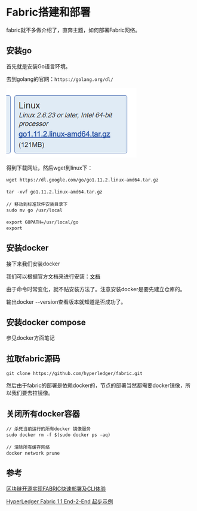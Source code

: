 # Fabric搭建和部署
fabric就不多做介绍了，直奔主题，如何部署Fabric网络。

## 安装go
首先就是安装Go语言环境。

去到golang的官网：`https://golang.org/dl/`

![](image/fabric0.png)

得到下载网址，然后wget到linux下：

```
wget https://dl.google.com/go/go1.11.2.linux-amd64.tar.gz

tar -xvf go1.11.2.linux-amd64.tar.gz

// 移动到标准软件安装目录下
sudo mv go /usr/local

export GOPATH=/usr/local/go
export
```

## 安装docker
接下来我们安装docker

我们可以根据官方文档来进行安装：[文档](https://docs.docker.com/install/linux/docker-ce/ubuntu/#prerequisites)

由于命令时常变化，就不贴安装方法了。注意安装docker是要先建立仓库的。

输出docker --version查看版本就知道是否成功了。

## 安装docker compose
参见docker方面笔记

## 拉取fabric源码

```
git clone https://github.com/hyperledger/fabric.git
```

然后由于fabric的部署是依赖docker的，节点的部署当然都需要docker镜像，所以我们要去拉镜像。


## 关闭所有docker容器

```
// 杀死当前运行的所有docker 镜像服务
sudo docker rm -f $(sudo docker ps -aq)

// 清除所有缓存网络
docker network prune

```



## 参考

[区块链开源实现FABRIC快速部署及CLI体验](https://www.taohui.pub/2018/05/22/%E5%8C%BA%E5%9D%97%E9%93%BE%E5%BC%80%E6%BA%90%E5%AE%9E%E7%8E%B0fabric%E5%BF%AB%E9%80%9F%E9%83%A8%E7%BD%B2%E5%8F%8Acli%E4%BD%93%E9%AA%8C/)

[HyperLedger Fabric 1.1 End-2-End 起步示例](https://www.jianshu.com/p/a2692a495a2c)
